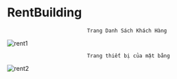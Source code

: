 # RentBuilding
                              Trang Danh Sách Khách Hàng
![rent1](https://user-images.githubusercontent.com/59548604/93740281-60b15000-fc14-11ea-883e-ab28294e06c8.png)

                              Trang thiết bị của mặt bằng
![rent2](https://user-images.githubusercontent.com/59548604/93740399-96eecf80-fc14-11ea-869a-69dfb82b625c.png)

